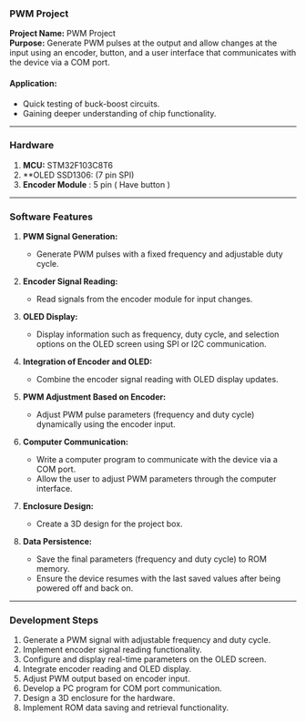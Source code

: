 ### PWM Project

**Project Name:** PWM Project  
**Purpose:** Generate PWM pulses at the output and allow changes at the input using an encoder, button, and a user interface that communicates with the device via a COM port.

#### **Application:**
- Quick testing of buck-boost circuits.
- Gaining deeper understanding of chip functionality.

---

### **Hardware**

1. **MCU:** STM32F103C8T6  
2. **OLED SSD1306: (7 pin SPI)
3. **Encoder Module** : 5 pin ( Have button )

---

### **Software Features**

1. **PWM Signal Generation:**
   - Generate PWM pulses with a fixed frequency and adjustable duty cycle.

2. **Encoder Signal Reading:**
   - Read signals from the encoder module for input changes.

3. **OLED Display:**
   - Display information such as frequency, duty cycle, and selection options on the OLED screen using SPI or I2C communication.

4. **Integration of Encoder and OLED:**
   - Combine the encoder signal reading with OLED display updates.

5. **PWM Adjustment Based on Encoder:**
   - Adjust PWM pulse parameters (frequency and duty cycle) dynamically using the encoder input.

6. **Computer Communication:**
   - Write a computer program to communicate with the device via a COM port.
   - Allow the user to adjust PWM parameters through the computer interface.

7. **Enclosure Design:**
   - Create a 3D design for the project box.

8. **Data Persistence:**
   - Save the final parameters (frequency and duty cycle) to ROM memory.
   - Ensure the device resumes with the last saved values after being powered off and back on.

---

### **Development Steps**

1. Generate a PWM signal with adjustable frequency and duty cycle.
2. Implement encoder signal reading functionality.
3. Configure and display real-time parameters on the OLED screen.
4. Integrate encoder reading and OLED display.
5. Adjust PWM output based on encoder input.
6. Develop a PC program for COM port communication.
7. Design a 3D enclosure for the hardware.
8. Implement ROM data saving and retrieval functionality.

